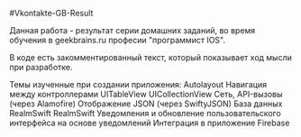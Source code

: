 #Vkontakte-GB-Result

Данная работа - результат серии домашних заданий, во время обучения в geekbrains.ru  професии "программист IOS".

В коде есть закомментированный текст, который показывает ход мысли при разработке.

Темы изученные при создании приложения:
Autolayout
Навигация между контроллерами
UITableView
UICollectionView
Сеть, API-вызовы (через Alamofire)
Отображение JSON (через SwiftyJSON)
База данных RealmSwift
RealmSwift Уведомления и обновление пользовательского интерфейса на основе уведомлений
Интеграция в приложение Firebase

